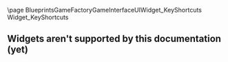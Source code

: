 \page BlueprintsGameFactoryGameInterfaceUIWidget_KeyShortcuts Widget_KeyShortcuts
## Widgets aren't supported by this documentation (yet)
